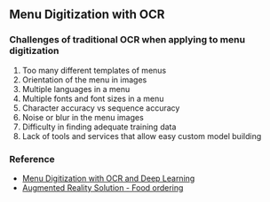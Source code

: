 ## Menu Digitization with OCR

### Challenges of traditional OCR when applying to menu digitization
1. Too many different templates of menus 
2. Orientation of the menu in images 
3. Multiple languages in a menu 
4. Multiple fonts and font sizes in a menu 
5. Character accuracy vs sequence accuracy 
6. Noise or blur in the menu images 
7. Difficulty in finding adequate training data 
8. Lack of tools and services that allow easy custom model building



### Reference
- [Menu Digitization with OCR and Deep Learning](https://nanonets.com/blog/menu-digitization-ocr-deep-learning/)
- [Augmented Reality Solution - Food ordering](https://yeppar.com/)

